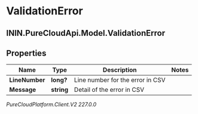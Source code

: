 # ValidationError

## ININ.PureCloudApi.Model.ValidationError

## Properties

|Name | Type | Description | Notes|
|------------ | ------------- | ------------- | -------------|
| **LineNumber** | **long?** | Line number for the error in CSV | |
| **Message** | **string** | Detail of the error in CSV | |



_PureCloudPlatform.Client.V2 227.0.0_
